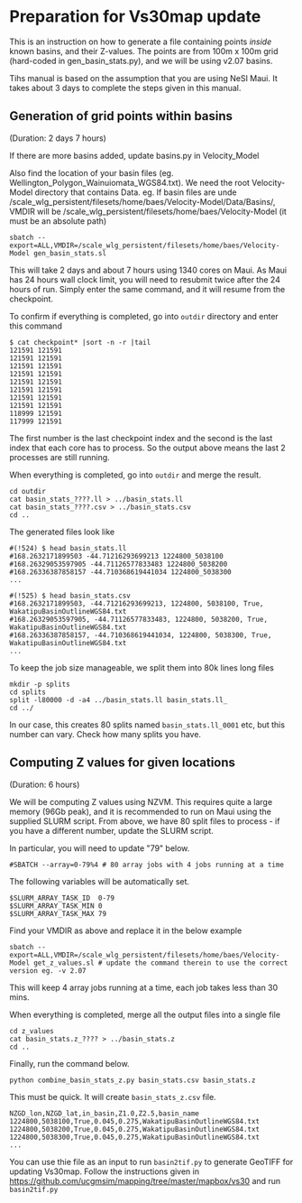 # Preparation for Vs30map update

This is an instruction on how to generate a file containing points *inside* known basins, and their Z-values.
The points are from 100m x 100m grid (hard-coded in gen_basin_stats.py), and we will be using v2.07 basins.

Tihs manual is based on the assumption that you are using NeSI Maui.
It takes about 3 days to complete the steps given in this manual.



## Generation of grid points within basins

(Duration: 2 days 7 hours)

If there are more basins added, update basins.py in Velocity_Model

Also find the location of your basin files (eg. Wellington_Polygon_Wainuiomata_WGS84.txt).
We need the root Velocity-Model directory that contains Data.
eg. 
If basin files are unde  /scale_wlg_persistent/filesets/home/baes/Velocity-Model/Data/Basins/,
VMDIR will be /scale_wlg_persistent/filesets/home/baes/Velocity-Model
(it must be an absolute path)

```
sbatch --export=ALL,VMDIR=/scale_wlg_persistent/filesets/home/baes/Velocity-Model gen_basin_stats.sl

```
This will take 2 days and about 7 hours using 1340 cores on Maui. As Maui has 24 hours wall clock limit, you will need to resubmit twice after the 24 hours of run.
Simply enter the same command, and it will resume from the checkpoint.

To confirm if everything is completed, go into `outdir` directory and enter this command

```
$ cat checkpoint* |sort -n -r |tail
121591 121591
121591 121591
121591 121591
121591 121591
121591 121591
121591 121591
121591 121591
121591 121591
118999 121591
117999 121591
```
The first number is the last checkpoint index and the second is the last index that each core has to process. So the output above means the last 2 processes are still running.

When everything is completed, go into `outdir` and merge the result.
```
cd outdir
cat basin_stats_????.ll > ../basin_stats.ll
cat basin_stats_????.csv > ../basin_stats.csv
cd ..
```

The generated files look like

```
#(!524) $ head basin_stats.ll
#168.2632171899503 -44.71216293699213 1224800_5038100
#168.26329053597905 -44.71126577833483 1224800_5038200
#168.26336387858157 -44.710368619441034 1224800_5038300
...
```
```
#(!525) $ head basin_stats.csv
#168.2632171899503, -44.71216293699213, 1224800, 5038100, True, WakatipuBasinOutlineWGS84.txt
#168.26329053597905, -44.71126577833483, 1224800, 5038200, True, WakatipuBasinOutlineWGS84.txt
#168.26336387858157, -44.710368619441034, 1224800, 5038300, True, WakatipuBasinOutlineWGS84.txt
...
```

To keep the job size manageable, we split them into 80k lines long files

```
mkdir -p splits
cd splits
split -l80000 -d -a4 ../basin_stats.ll basin_stats.ll_
cd ../
```

In our case, this creates 80 splits named `basin_stats.ll_0001` etc, but this number can vary. Check how many splits you have.

## Computing Z values for given locations

(Duration: 6 hours)

We will be computing Z values using NZVM. This requires quite a large memory (96Gb peak), and it is recommended to run on Maui using the supplied SLURM script.
From above, we have 80 split files to process - if you have a different number, update the SLURM script.

In particular, you will need to update "79" below.
```
#SBATCH --array=0-79%4 # 80 array jobs with 4 jobs running at a time

```

The following variables will be automatically set.
```
$SLURM_ARRAY_TASK_ID  0-79
$SLURM_ARRAY_TASK_MIN 0
$SLURM_ARRAY_TASK_MAX 79
````


Find your VMDIR as above and replace it in the below example

```
sbatch --export=ALL,VMDIR=/scale_wlg_persistent/filesets/home/baes/Velocity-Model get_z_values.sl # update the command therein to use the correct version eg. -v 2.07

```

This will keep 4 array jobs running at a time, each job takes less than 30 mins.

When everything is completed, merge all the output files into a single file
```
cd z_values
cat basin_stats.z_???? > ../basin_stats.z
cd ..
```

Finally, run the command below.

```
python combine_basin_stats_z.py basin_stats.csv basin_stats.z
```

This must be quick. It will create `basin_stats_z.csv` file.

```
NZGD_lon,NZGD_lat,in_basin,Z1.0,Z2.5,basin_name
1224800,5038100,True,0.045,0.275,WakatipuBasinOutlineWGS84.txt
1224800,5038200,True,0.045,0.275,WakatipuBasinOutlineWGS84.txt
1224800,5038300,True,0.045,0.275,WakatipuBasinOutlineWGS84.txt
...
```

You can use thie file as an input to run `basin2tif.py` to generate GeoTIFF for updating Vs30map. 
Follow the instructions given in https://github.com/ucgmsim/mapping/tree/master/mapbox/vs30 and run `basin2tif.py`
